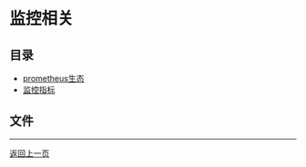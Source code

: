 # 监控相关

## 目录

- [prometheus生态](./prometheus生态)
- [监控指标](./监控指标)

## 文件


---

[返回上一页](../README.md)
